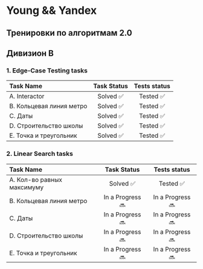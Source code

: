 # Young && Yandex

## Тренировки по алгоритмам 2.0

## Дивизион B

### 1. Edge-Case Testing tasks

| Task Name                | Task Status               | Tests status              |
| :----------------------  | :-----------------------: | :-----------------------: |
| A. Interactor            | Solved :white_check_mark: | Tested :white_check_mark: |
| B. Кольцевая линия метро | Solved :white_check_mark: | Tested :white_check_mark: |
| C. Даты                  | Solved :white_check_mark: | Tested :white_check_mark: |
| D. Строительство школы   | Solved :white_check_mark: | Tested :white_check_mark: |
| E. Точка и треугольник   | Solved :white_check_mark: | Tested :white_check_mark: |
  
### 2. Linear Search tasks

| Task Name                  | Task Status               | Tests status              |
| :------------------------- | :-----------------------: | :-----------------------: |
| A. Кол-во равных максимуму | Solved :white_check_mark: | Tested :white_check_mark: |
| B. Кольцевая линия метро   | In a Progress :soon: | In a Progress :soon: |
| C. Даты                    | In a Progress :soon: | In a Progress :soon: |
| D. Строительство школы     | In a Progress :soon: | In a Progress :soon: |
| E. Точка и треугольник     | In a Progress :soon: | In a Progress :soon: |
